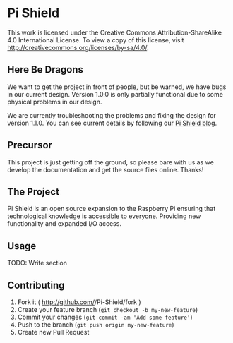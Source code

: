 
# Pi Shield

This work is licensed under the Creative Commons Attribution-ShareAlike 4.0 International License. To view a copy of this license, visit http://creativecommons.org/licenses/by-sa/4.0/.

## Here Be Dragons

We want to get the project in front of people, but be warned, we have bugs in our current design. Version 1.0.0 is only partially functional due to some physical problems in our design.

We are currently troubleshooting the problems and fixing the design for version 1.1.0. You can see current details by following our [Pi Shield blog](http://idle.to/1).

## Precursor

This project is just getting off the ground, so please bare with us as we develop the documentation and get the source files online. Thanks!

## The Project

Pi Shield is an open source expansion to the Raspberry Pi ensuring that technological knowledge is accessible to everyone. Providing new functionality and expanded I/O access.

## Usage

TODO: Write section

## Contributing

1. Fork it ( http://github.com/<my-github-username>/Pi-Shield/fork )
2. Create your feature branch (`git checkout -b my-new-feature`)
3. Commit your changes (`git commit -am 'Add some feature'`)
4. Push to the branch (`git push origin my-new-feature`)
5. Create new Pull Request
